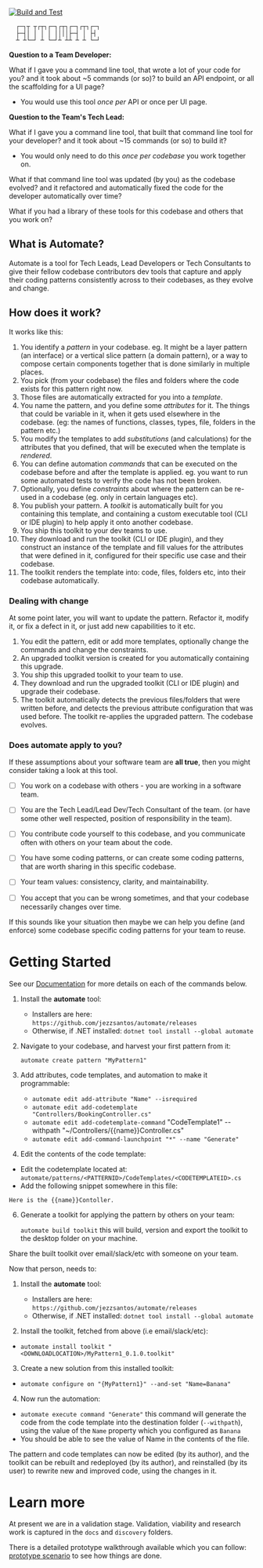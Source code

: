 [![Build and Test](https://github.com/jezzsantos/automate/actions/workflows/build.yml/badge.svg)](https://github.com/jezzsantos/automate/actions/workflows/build.yml)

      ┌─┐┬ ┬┌┬┐┌─┐┌┬┐┌─┐┌┬┐┌─┐
      ├─┤│ │ │ │ ││││├─┤ │ ├┤ 
      ┴ ┴└─┘ ┴ └─┘┴ ┴┴ ┴ ┴ └─┘

**Question to a Team Developer:**

What if I gave you a command line tool, that wrote a lot of your code for you? and it took about ~5 commands (or so)? to build an API endpoint, or all the scaffolding for a UI page?

* You would use this tool _once per_ API or once per UI page.

**Question to the Team's Tech Lead:**

What if I gave you a command line tool, that built that command line tool for your developer? and it took about ~15 commands (or so) to build it?

* You would only need to do this _once per codebase_ you work together on.

What if that command line tool was updated (by you) as the codebase evolved? and it refactored and automatically fixed the code for the developer automatically over time?

What if you had a library of these tools for this codebase and others that you work on?

## What is Automate?

Automate is a tool for Tech Leads, Lead Developers or Tech Consultants to give their fellow codebase contributors dev tools that capture and apply their coding patterns consistently across to their codebases, as they evolve and change.

## How does it work?

It works like this:

1. You identify a *pattern* in your codebase. eg. It might be a layer pattern (an interface) or a vertical slice pattern (a domain pattern), or a way to compose certain components together that is done similarly in multiple places.
2. You pick (from your codebase) the files and folders where the code exists for this pattern right now.
3. Those files are automatically extracted for you into a *template*.
4. You name the pattern, and you define some *attributes* for it. The things that could be variable in it, when it gets used elsewhere in the codebase. (eg: the names of functions, classes, types, file, folders in the pattern etc.)
5. You modify the templates to add *substitutions* (and calculations) for the attributes that you defined, that will be executed when the template is *rendered*.
6. You can define automation *commands* that can be executed on the codebase before and after the template is applied. eg. you want to run some automated tests to verify the code has not been broken.
7. Optionally, you define *constraints* about where the pattern can be re-used in a codebase (eg. only in certain languages etc).
8. You publish your pattern. A *toolkit* is automatically built for you containing this template, and containing a custom executable tool (CLI or IDE plugin) to help apply it onto another codebase.
10. You ship this toolkit to your dev teams to use.
11. They download and run the toolkit (CLI or IDE plugin), and they construct an instance of the template and fill values for the attributes that were defined in it, configured for their specific use case and their codebase.
12. The toolkit renders the template into: code, files, folders etc, into their codebase automatically.

### Dealing with change

At some point later, you will want to update the pattern. Refactor it, modify it, or fix a defect in it, or just add new capabilities to it etc.

1. You edit the pattern, edit or add more templates, optionally change the commands and change the constraints.
2. An upgraded toolkit version is created for you automatically containing this upgrade.
2. You ship this upgraded toolkit to your team to use.
2. They download and run the upgraded toolkit (CLI or IDE plugin) and upgrade their codebase.
2. The toolkit automatically detects the previous files/folders that were written before, and detects the previous attribute configuration that was used before. The toolkit re-applies the upgraded pattern. The codebase evolves.

### Does automate apply to you?

If these assumptions about your software team are **all true**, then you might consider taking a look at this tool.

- [ ] You work on a codebase with others - you are working in a software team.

- [ ] You are the Tech Lead/Lead Dev/Tech Consultant of the team. (or have some other well respected, position of responsibility in the team).
- [ ] You contribute code yourself to this codebase, and you communicate often with others on your team about the code.
- [ ] You have some coding patterns, or can create some coding patterns, that are worth sharing in this specific codebase.
- [ ] Your team values: consistency, clarity, and maintainability.
- [ ] You accept that you can be wrong sometimes, and that your codebase necessarily changes over time.

If this sounds like your situation then maybe we can help you define (and enforce) some codebase specific coding patterns for your team to reuse.

# Getting Started

See our [Documentation](https://github.com/jezzsantos/automate/wiki/Documentation) for more details on each of the commands below.

1. Install the **automate** tool:
    * Installers are here: `https://github.com/jezzsantos/automate/releases`
    * Otherwise, if .NET installed: `dotnet tool install --global automate`

2. Navigate to your codebase, and harvest your first pattern from it:

   `automate create pattern "MyPattern1"`

3. Add attributes, code templates, and automation to make it programmable:

   * `automate edit add-attribute "Name" --isrequired`
   * `automate edit add-codetemplate "Controllers/BookingController.cs"`
   * `automate edit add-codetemplate-command` "CodeTemplate1" --withpath "~/Controllers/{{name}}Controller.cs"
   * `automate edit add-command-launchpoint "*" --name "Generate"`

4. Edit the contents of the code template:

  * Edit the codetemplate located at: `automate/patterns/<PATTERNID>/CodeTemplates/<CODETEMPLATEID>.cs`
  * Add the following snippet somewhere in this file: 
  ```
  Here is the {{name}}Contoller.
  ```

6. Generate a toolkit for applying the pattern by others on your team:

   `automate build toolkit` this will build, version and export the toolkit to the desktop folder on your machine.

Share the built toolkit over email/slack/etc with someone on your team.

Now that person, needs to:

1. Install the **automate** tool:
    * Installers are here: `https://github.com/jezzsantos/automate/releases`
    * Otherwise, if .NET installed: `dotnet tool install --global automate`

2.  Install the toolkit, fetched from above (i.e email/slack/etc):
  
  * `automate install toolkit "<DOWNLOADLOCATION>/MyPattern1_0.1.0.toolkit"`

3. Create a new solution from this installed toolkit:

  * `automate configure on "{MyPattern1}" --and-set "Name=Banana"`

4. Now run the automation:

  * `automate execute command "Generate"` this command will generate the code from the code template into the destination folder (`--withpath`), using the value of the `Name` property which you configured as `Banana`
  * You should be able to see the value of Name in the contents of the file.

The pattern and code templates can now be edited (by its author), and the toolkit can be rebuilt and redeployed (by its author), and reinstalled (by its user) to rewrite new and improved code, using the changes in it.

# Learn more

At present we are in a validation stage. Validation, viability and research work is captured in the `docs` and `discovery` folders.

There is a detailed prototype walkthrough available which you can follow: [prototype scenario](discovery/prototypes/cli/Syntax.md) to see how things are done.
